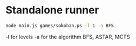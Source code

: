 # Standalone runner

```bash
node main.js games/sokoban.ps -l 1 -a BFS
```

-l for levels
-a for the algorithm BFS, ASTAR, MCTS